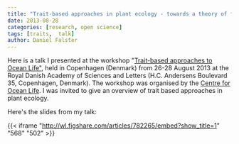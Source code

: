 ```yaml
---
title: "Trait-based approaches in plant ecology - towards a theory of form and function"
date: 2013-08-28
categories: [research, open science]
tags: [traits,  talk]
author: Daniel Falster
---
```



Here is a talk I presented at the workshop "[Trait-based approaches to Ocean Life"](http://trait-based-workshop.dk/), held in Copenhagen (Denmark) from 26-28 August 2013 at the Royal Danish Academy of Sciences and Letters (H.C. Andersens Boulevard 35, Copenhagen, Denmark). The workshop was organised by the [Centre for Ocean Life](http://www.oceanlifecentre.dk/). I was invited to give an overview of trait based approaches in plant ecology. <!-- more -->


Here's the slides from my talk:

{{< iframe "http://wl.figshare.com/articles/782265/embed?show_title=1" "568" "502" >}}

